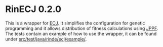 # RinECJ 0.2.0

This is a wrapper for [ECJ](http://cs.gmu.edu/~eclab/projects/ecj/). It simplifies the configuration for genetic programming and it allows distribution of fitness calculations using [JPPF](http://jppf.org/). The tests contain an example of how to use the wrapper, it can be found under [src/test/java/rinde/ecj/example/](https://github.com/rinde/RinECJ/tree/master/src/test/java/rinde/ecj/example).



